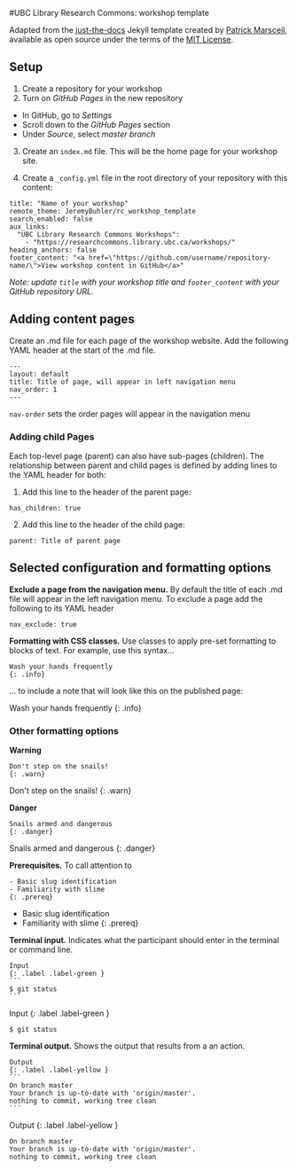 #UBC Library Research Commons: workshop template

Adapted from the [just-the-docs](https://github.com/pmarsceill/just-the-docs) Jekyll template created by [Patrick Marsceil](https://github.com/pmarsceill), available as open source under the terms of the [MIT License](http://opensource.org/licenses/MIT).

## Setup

1. Create a repository for your workshop
2. Turn on _GitHub Pages_ in the new repository
  - In GitHub, go to _Settings_
  - Scroll down to the _GitHub Pages_ section
  - Under _Source_, select _master branch_

3. Create an `index.md` file. This will be the home page for your workshop site.


4. Create a `_config.yml` file in the root directory of your repository with this content:

```
title: "Name of your workshop"
remote_theme: JeremyBuhler/rc_workshop_template
search_enabled: false
aux_links:
  "UBC Library Research Commons Workshops":
    - "https://researchcommons.library.ubc.ca/workshops/"
heading_anchors: false
footer_content: "<a href=\"https://github.com/username/repository-name/\">View workshop content in GitHub</a>"
```
_Note: update `title` with your workshop title and `footer_content` with your GitHub repository URL._

## Adding content pages

Create an .md file for each page of the workshop website.  Add the following YAML header at the start of the .md file.

```
---
layout: default
title: Title of page, will appear in left navigation menu
nav_order: 1
---
```  

`nav-order` sets the order pages will appear in the navigation menu

### Adding child Pages
Each top-level page (parent) can also have sub-pages (children). The relationship between parent and child pages is defined by adding lines to the YAML header for both:

1. Add this line to the header of the parent page:

```
has_children: true
```

2. Add this line to the header of the child page:
```
parent: Title of parent page
```

## Selected configuration and formatting options

__Exclude a page from the navigation menu.__ By default the title of each .md file will appear in the left navigation menu.  To exclude a page add the following to its YAML header
```
nav_exclude: true
```

__Formatting with CSS classes.__ Use classes to apply pre-set formatting to blocks of text.  For example, use this syntax...

```  
Wash your hands frequently
{: .info}
```
... to include a note that will look like this on the published page:

Wash your hands frequently
{: .info}

### Other formatting options

__Warning__
```
Don't step on the snails!
{: .warn}
```
Don't step on the snails!
{: .warn}

__Danger__
```
Snails armed and dangerous
{: .danger}
```
Snails armed and dangerous
{: .danger}

__Prerequisites.__ To call attention to
```
- Basic slug identification
- Familiarity with slime
{: .prereq}
```
- Basic slug identification
- Familiarity with slime
{: .prereq}

__Terminal input.__ Indicates what the participant should enter in the terminal or command line.

~~~
Input
{: .label .label-green }
```
$ git status
```
~~~

Input
{: .label .label-green }
```
$ git status
```

__Terminal output.__ Shows the output that results from a an action.

~~~
Output
{: .label .label-yellow }
```
On branch master
Your branch is up-to-date with 'origin/master'.
nothing to commit, working tree clean
```
~~~

Output
{: .label .label-yellow }
```
On branch master
Your branch is up-to-date with 'origin/master'.
nothing to commit, working tree clean
```
